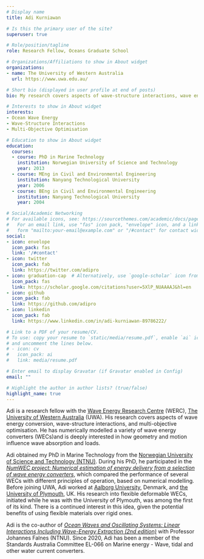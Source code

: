 ```yaml
---
# Display name
title: Adi Kurniawan

# Is this the primary user of the site?
superuser: true

# Role/position/tagline
role: Research Fellow, Oceans Graduate School 

# Organizations/Affiliations to show in About widget
organizations:
- name: The University of Western Australia
  url: https://www.uwa.edu.au/

# Short bio (displayed in user profile at end of posts)
bio: My research covers aspects of wave-structure interactions, wave energy conversion, and multi-objective optimisation. 

# Interests to show in About widget
interests:
- Ocean Wave Energy
- Wave-Structure Interactions 
- Multi-Objective Optimisation

# Education to show in About widget
education:
  courses:
  - course: PhD in Marine Technology
    institution: Norwegian University of Science and Technology
    year: 2013
  - course: MEng in Civil and Environmental Engineering
    institution: Nanyang Technological University
    year: 2006
  - course: BEng in Civil and Environmental Engineering
    institution: Nanyang Technological University
    year: 2004

# Social/Academic Networking
# For available icons, see: https://sourcethemes.com/academic/docs/page-builder/#icons
#   For an email link, use "fas" icon pack, "envelope" icon, and a link in the
#   form "mailto:your-email@example.com" or "/#contact" for contact widget.
social:
- icon: envelope
  icon_pack: fas
  link: '/#contact'
- icon: twitter
  icon_pack: fab
  link: https://twitter.com/adipro
- icon: graduation-cap  # Alternatively, use `google-scholar` icon from `ai` icon pack
  icon_pack: fas
  link: https://scholar.google.com/citations?user=5XlP_NUAAAAJ&hl=en
- icon: github
  icon_pack: fab
  link: https://github.com/adipro
- icon: linkedin
  icon_pack: fab
  link: https://www.linkedin.com/in/adi-kurniawan-89786222/

# Link to a PDF of your resume/CV.
# To use: copy your resume to `static/media/resume.pdf`, enable `ai` icons in `params.toml`, 
# and uncomment the lines below.
# - icon: cv
#   icon_pack: ai
#   link: media/resume.pdf

# Enter email to display Gravatar (if Gravatar enabled in Config)
email: ""

# Highlight the author in author lists? (true/false)
highlight_name: true
---
```


Adi is a research fellow with the [Wave Energy Research Centre](https://marineresearch-gs.com/wave-energy-research-centre/) (WERC), [The University of Western Australia](https://www.uwa.edu.au/home) (UWA). His research covers aspects of wave energy conversion, wave-structure interactions, and multi-objective optimisation. He has numerically modelled a variety of wave energy converters (WECs)and is deeply interested in how geometry and motion influence wave absorption and loads.

Adi obtained my PhD in Marine Technology from the [Norwegian University of Science and Technology (NTNU)](https://www.ntnu.edu/). During his PhD, he participated in the [_NumWEC project: Numerical estimation of energy delivery from a selection of wave energy converters_](https://doi.org/10.1016/j.renene.2011.10.002), which compared the performance of several WECs with different principles of operation, based on numerical modelling.
Before joining UWA, Adi worked at [Aalborg University](https://www.en.aau.dk/), Denmark, and [the University of Plymouth](https://www.plymouth.ac.uk/), UK.
His research into flexible deformable WECs, initiated while he was with the University of Plymouth, was among the first of its kind. There is a continued interest in this idea, given the potential benefits of using flexible materials over rigid ones.

Adi is the co-author of [_Ocean Waves and Oscillating Systems: Linear Interactions Including Wave-Energy Extraction (2nd edition)_](https://doi.org/10.1017/9781108674812) with Professor Johannes Falnes (NTNU).
Since 2020, Adi has been a member of the Standards Australia Committee EL-066 on Marine energy - Wave, tidal and other water current converters.

<!-- {{< icon name="download" pack="fas" >}} Download my {{< staticref "media/demo_resume.pdf" "newtab" >}}resumé{{< /staticref >}}. -->
